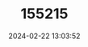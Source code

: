 ---
title: "155215"
category: "Dicologlossa cuneata"
draft: false
date: 2024-02-22 13:03:52
languages:
  English: ["Sole", "Wedge Sole"]
  Spanish; Castilian: ["Acedia", "Acedía", "Asedia"]
  French: ["Céteau"]
---